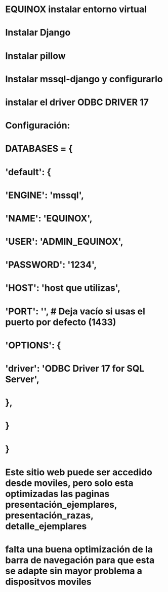 # EQUINOX instalar entorno virtual
# Instalar Django
# Instalar pillow
# Instalar mssql-django y configurarlo
# instalar el driver ODBC DRIVER 17
# Configuración:   

# DATABASES = {
#    'default': {
#        'ENGINE': 'mssql',
#        'NAME': 'EQUINOX',
#        'USER': 'ADMIN_EQUINOX',
#        'PASSWORD': '1234',
#        'HOST': 'host que utilizas',
#        'PORT': '',  # Deja vacío si usas el puerto por defecto (1433)
#        'OPTIONS': {
#            'driver': 'ODBC Driver 17 for SQL Server',
#        },
#   }
# }

# Este sitio web puede ser accedido desde moviles, pero solo esta optimizadas las paginas presentación_ejemplares, presentación_razas, detalle_ejemplares
# falta una buena optimización de la barra de navegación para que esta se adapte sin mayor problema a dispositvos moviles
